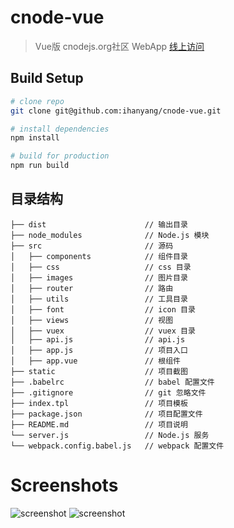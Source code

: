 # cnode-vue

> Vue版 cnodejs.org社区 WebApp [线上访问](https://hanyang.me/cnode)

## Build Setup

``` bash
# clone repo
git clone git@github.com:ihanyang/cnode-vue.git

# install dependencies
npm install

# build for production
npm run build
```
## 目录结构
```
├── dist                      // 输出目录
├── node_modules              // Node.js 模块
├── src                       // 源码
│   ├── components            // 组件目录
│   ├── css                   // css 目录
│   ├── images                // 图片目录
│   ├── router                // 路由
│   ├── utils                 // 工具目录
│   ├── font                  // icon 目录
│   ├── views                 // 视图
│   ├── vuex                  // vuex 目录
│   ├── api.js                // api.js
│   ├── app.js                // 项目入口
│   ├── app.vue               // 根组件
├── static                    // 项目截图
├── .babelrc                  // babel 配置文件
├── .gitignore                // git 忽略文件
├── index.tpl                 // 项目模板
├── package.json              // 项目配置文件
├── README.md                 // 项目说明
└── server.js                 // Node.js 服务
└── webpack.config.babel.js   // webpack 配置文件
```

# Screenshots

![screenshot](https://github.com/ihanyang/cnode-vue/blob/master/static/screenshot-1.gif)
![screenshot](https://github.com/ihanyang/cnode-vue/blob/master/static/screenshot-2.png)